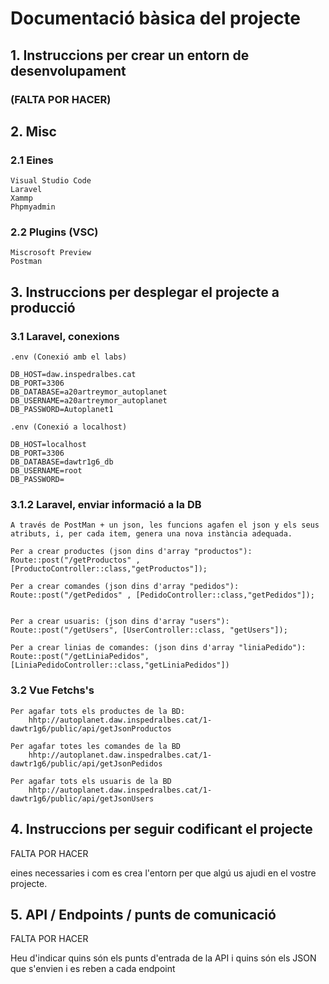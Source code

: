 # Documentació bàsica del projecte

## 1. Instruccions per crear un entorn de desenvolupament

### (FALTA POR HACER)

## 2. Misc

### 2.1 Eines

    Visual Studio Code
    Laravel
    Xammp
    Phpmyadmin

### 2.2 Plugins (VSC)

    Miscrosoft Preview
    Postman

## 3. Instruccions per desplegar el projecte a producció

### 3.1 Laravel, conexions

    .env (Conexió amb el labs)

    DB_HOST=daw.inspedralbes.cat
    DB_PORT=3306
    DB_DATABASE=a20artreymor_autoplanet
    DB_USERNAME=a20artreymor_autoplanet
    DB_PASSWORD=Autoplanet1

    .env (Conexió a localhost)

    DB_HOST=localhost
    DB_PORT=3306
    DB_DATABASE=dawtr1g6_db
    DB_USERNAME=root
    DB_PASSWORD=

### 3.1.2 Laravel, enviar informació a la DB

    A través de PostMan + un json, les funcions agafen el json y els seus atributs, i, per cada item, genera una nova instància adequada.

    Per a crear productes (json dins d'array "productos"):
    Route::post("/getProductos" , [ProductoController::class,"getProductos"]);

    Per a crear comandes (json dins d'array "pedidos"):
    Route::post("/getPedidos" , [PedidoController::class,"getPedidos"]);


    Per a crear usuaris: (json dins d'array "users"):
    Route::post("/getUsers", [UserController::class, "getUsers"]);

    Per a crear linias de comandes: (json dins d'array "liniaPedido"):
    Route::post("/getLiniaPedidos", [LiniaPedidoController::class,"getLiniaPedidos"])
    

### 3.2 Vue Fetchs's


    Per agafar tots els productes de la BD:
        hhtp://autoplanet.daw.inspedralbes.cat/1-dawtr1g6/public/api/getJsonProductos

    Per agafar totes les comandes de la BD
        hhtp://autoplanet.daw.inspedralbes.cat/1-dawtr1g6/public/api/getJsonPedidos
      
    Per agafar tots els usuaris de la BD
        hhtp://autoplanet.daw.inspedralbes.cat/1-dawtr1g6/public/api/getJsonUsers
      



## 4. Instruccions per seguir codificant el projecte
FALTA POR HACER

eines necessaries i com es crea l'entorn per que algú us ajudi en el vostre projecte.

## 5. API / Endpoints / punts de comunicació
FALTA POR HACER

Heu d'indicar quins són els punts d'entrada de la API i quins són els JSON que s'envien i es reben a cada endpoint

